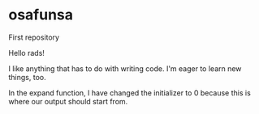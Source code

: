 # osafunsa
First repository

Hello rads!

I like anything that has to do with writing code. I'm eager to learn new things, too.

In the expand function, I have changed the initializer to 0 because this is where our output should start from.
